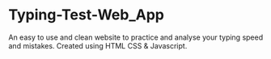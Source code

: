 # Typing-Test-Web_App
An easy to use and clean website to practice and analyse your typing speed and mistakes. Created using HTML CSS &amp; Javascript.
